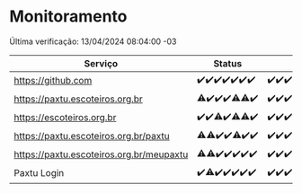 # Monitoramento

Última verificação: 13/04/2024 08:04:00 -03

|Serviço|Status|Últimas 24h|
|---|---|---|
|https://github.com|<span title="2024-04-06: OK=24">✔️</span><span title="2024-04-07: OK=24">✔️</span><span title="2024-04-08: OK=24">✔️</span><span title="2024-04-09: OK=24">✔️</span><span title="2024-04-10: OK=24">✔️</span><span title="2024-04-11: OK=24">✔️</span><span title="2024-04-12: OK=11">✔️</span>|<span title="12/04/2024 08:07:00 -03 : 200">✔️</span><span title="12/04/2024 09:11:00 -03 : 200">✔️</span><span title="12/04/2024 10:06:00 -03 : 200">✔️</span><span title="12/04/2024 11:06:00 -03 : 200">✔️</span><span title="12/04/2024 12:06:00 -03 : 200">✔️</span><span title="12/04/2024 13:07:00 -03 : 200">✔️</span><span title="12/04/2024 14:07:00 -03 : 200">✔️</span><span title="12/04/2024 15:06:00 -03 : 200">✔️</span><span title="12/04/2024 16:02:00 -03 : 200">✔️</span><span title="12/04/2024 17:07:00 -03 : 200">✔️</span><span title="12/04/2024 18:04:00 -03 : 200">✔️</span><span title="12/04/2024 19:02:00 -03 : 200">✔️</span><span title="12/04/2024 20:02:00 -03 : 200">✔️</span><span title="12/04/2024 21:25:00 -03 : 200">✔️</span><span title="12/04/2024 22:26:00 -03 : 200">✔️</span><span title="12/04/2024 23:07:00 -03 : 200">✔️</span><span title="13/04/2024 00:04:00 -03 : 200">✔️</span><span title="13/04/2024 01:07:00 -03 : 200">✔️</span><span title="13/04/2024 02:08:00 -03 : 200">✔️</span><span title="13/04/2024 03:07:00 -03 : 200">✔️</span><span title="13/04/2024 04:07:00 -03 : 200">✔️</span><span title="13/04/2024 05:06:00 -03 : 200">✔️</span><span title="13/04/2024 06:05:00 -03 : 200">✔️</span><span title="13/04/2024 07:04:00 -03 : 200">✔️</span><span title="13/04/2024 08:04:00 -03 : 200">✔️</span>|
|https://paxtu.escoteiros.org.br|<span title="2024-04-06: OK=23, Falhas=1">⚠️</span><span title="2024-04-07: OK=24">✔️</span><span title="2024-04-08: OK=24">✔️</span><span title="2024-04-09: OK=24">✔️</span><span title="2024-04-10: OK=23, Falhas=1">⚠️</span><span title="2024-04-11: OK=23, Falhas=1">⚠️</span><span title="2024-04-12: OK=11">✔️</span>|<span title="12/04/2024 08:07:00 -03 : 200">✔️</span><span title="12/04/2024 09:11:00 -03 : 200">✔️</span><span title="12/04/2024 10:06:00 -03 : 200">✔️</span><span title="12/04/2024 11:06:00 -03 : 200">✔️</span><span title="12/04/2024 12:06:00 -03 : 200">✔️</span><span title="12/04/2024 13:07:00 -03 : 200">✔️</span><span title="12/04/2024 14:07:00 -03 : 502">❌</span><span title="12/04/2024 15:06:00 -03 : 200">✔️</span><span title="12/04/2024 16:02:00 -03 : 200">✔️</span><span title="12/04/2024 17:07:00 -03 : 200">✔️</span><span title="12/04/2024 18:04:00 -03 : 200">✔️</span><span title="12/04/2024 19:02:00 -03 : 200">✔️</span><span title="12/04/2024 20:02:00 -03 : 200">✔️</span><span title="12/04/2024 21:25:00 -03 : 200">✔️</span><span title="12/04/2024 22:26:00 -03 : 200">✔️</span><span title="12/04/2024 23:07:00 -03 : 200">✔️</span><span title="13/04/2024 00:04:00 -03 : 200">✔️</span><span title="13/04/2024 01:07:00 -03 : 200">✔️</span><span title="13/04/2024 02:08:00 -03 : 200">✔️</span><span title="13/04/2024 03:07:00 -03 : 200">✔️</span><span title="13/04/2024 04:07:00 -03 : 200">✔️</span><span title="13/04/2024 05:06:00 -03 : 200">✔️</span><span title="13/04/2024 06:05:00 -03 : 200">✔️</span><span title="13/04/2024 07:04:00 -03 : 200">✔️</span><span title="13/04/2024 08:04:00 -03 : 200">✔️</span>|
|https://escoteiros.org.br|<span title="2024-04-06: OK=24">✔️</span><span title="2024-04-07: OK=24">✔️</span><span title="2024-04-08: OK=23, Falhas=1">⚠️</span><span title="2024-04-09: OK=24">✔️</span><span title="2024-04-10: OK=23, Falhas=1">⚠️</span><span title="2024-04-11: OK=23, Falhas=1">⚠️</span><span title="2024-04-12: OK=11">✔️</span>|<span title="12/04/2024 08:07:00 -03 : 200">✔️</span><span title="12/04/2024 09:11:00 -03 : 200">✔️</span><span title="12/04/2024 10:06:00 -03 : 200">✔️</span><span title="12/04/2024 11:06:00 -03 : 200">✔️</span><span title="12/04/2024 12:06:00 -03 : 200">✔️</span><span title="12/04/2024 13:07:00 -03 : 200">✔️</span><span title="12/04/2024 14:07:00 -03 : 200">✔️</span><span title="12/04/2024 15:06:00 -03 : 200">✔️</span><span title="12/04/2024 16:02:00 -03 : 200">✔️</span><span title="12/04/2024 17:07:00 -03 : 200">✔️</span><span title="12/04/2024 18:04:00 -03 : 200">✔️</span><span title="12/04/2024 19:02:00 -03 : 200">✔️</span><span title="12/04/2024 20:02:00 -03 : 200">✔️</span><span title="12/04/2024 21:25:00 -03 : 200">✔️</span><span title="12/04/2024 22:26:00 -03 : 200">✔️</span><span title="12/04/2024 23:07:00 -03 : 200">✔️</span><span title="13/04/2024 00:04:00 -03 : 200">✔️</span><span title="13/04/2024 01:07:00 -03 : 200">✔️</span><span title="13/04/2024 02:08:00 -03 : 200">✔️</span><span title="13/04/2024 03:07:00 -03 : 200">✔️</span><span title="13/04/2024 04:07:00 -03 : 200">✔️</span><span title="13/04/2024 05:06:00 -03 : 200">✔️</span><span title="13/04/2024 06:05:00 -03 : 200">✔️</span><span title="13/04/2024 07:04:00 -03 : 200">✔️</span><span title="13/04/2024 08:04:00 -03 : 200">✔️</span>|
|https://paxtu.escoteiros.org.br/paxtu|<span title="2024-04-06: OK=23, Falhas=1">⚠️</span><span title="2024-04-07: OK=23, Falhas=1">⚠️</span><span title="2024-04-08: OK=24">✔️</span><span title="2024-04-09: OK=24">✔️</span><span title="2024-04-10: OK=23, Falhas=1">⚠️</span><span title="2024-04-11: OK=24">✔️</span><span title="2024-04-12: OK=11">✔️</span>|<span title="12/04/2024 08:07:00 -03 : 200">✔️</span><span title="12/04/2024 09:11:00 -03 : 200">✔️</span><span title="12/04/2024 10:06:00 -03 : 200">✔️</span><span title="12/04/2024 11:06:00 -03 : 200">✔️</span><span title="12/04/2024 12:06:00 -03 : 200">✔️</span><span title="12/04/2024 13:07:00 -03 : 200">✔️</span><span title="12/04/2024 14:07:00 -03 : 502">❌</span><span title="12/04/2024 15:06:00 -03 : 200">✔️</span><span title="12/04/2024 16:02:00 -03 : 200">✔️</span><span title="12/04/2024 17:07:00 -03 : 200">✔️</span><span title="12/04/2024 18:04:00 -03 : 200">✔️</span><span title="12/04/2024 19:03:00 -03 : 200">✔️</span><span title="12/04/2024 20:02:00 -03 : 200">✔️</span><span title="12/04/2024 21:26:00 -03 : 200">✔️</span><span title="12/04/2024 22:26:00 -03 : 200">✔️</span><span title="12/04/2024 23:07:00 -03 : 200">✔️</span><span title="13/04/2024 00:04:00 -03 : 200">✔️</span><span title="13/04/2024 01:07:00 -03 : 200">✔️</span><span title="13/04/2024 02:08:00 -03 : 200">✔️</span><span title="13/04/2024 03:07:00 -03 : 200">✔️</span><span title="13/04/2024 04:07:00 -03 : 200">✔️</span><span title="13/04/2024 05:06:00 -03 : 200">✔️</span><span title="13/04/2024 06:05:00 -03 : 200">✔️</span><span title="13/04/2024 07:04:00 -03 : 200">✔️</span><span title="13/04/2024 08:04:00 -03 : 200">✔️</span>|
|https://paxtu.escoteiros.org.br/meupaxtu|<span title="2024-04-06: OK=23, Falhas=1">⚠️</span><span title="2024-04-07: OK=23, Falhas=1">⚠️</span><span title="2024-04-08: OK=24">✔️</span><span title="2024-04-09: OK=24">✔️</span><span title="2024-04-10: OK=24">✔️</span><span title="2024-04-11: OK=24">✔️</span><span title="2024-04-12: OK=11">✔️</span>|<span title="12/04/2024 08:07:00 -03 : 200">✔️</span><span title="12/04/2024 09:11:00 -03 : 200">✔️</span><span title="12/04/2024 10:06:00 -03 : 200">✔️</span><span title="12/04/2024 11:06:00 -03 : 200">✔️</span><span title="12/04/2024 12:06:00 -03 : 200">✔️</span><span title="12/04/2024 13:07:00 -03 : 200">✔️</span><span title="12/04/2024 14:07:00 -03 : 502">❌</span><span title="12/04/2024 15:06:00 -03 : 200">✔️</span><span title="12/04/2024 16:02:00 -03 : 200">✔️</span><span title="12/04/2024 17:07:00 -03 : 200">✔️</span><span title="12/04/2024 18:04:00 -03 : 200">✔️</span><span title="12/04/2024 19:03:00 -03 : 200">✔️</span><span title="12/04/2024 20:02:00 -03 : 200">✔️</span><span title="12/04/2024 21:26:00 -03 : 200">✔️</span><span title="12/04/2024 22:26:00 -03 : 200">✔️</span><span title="12/04/2024 23:07:00 -03 : 200">✔️</span><span title="13/04/2024 00:04:00 -03 : 200">✔️</span><span title="13/04/2024 01:07:00 -03 : 200">✔️</span><span title="13/04/2024 02:08:00 -03 : 200">✔️</span><span title="13/04/2024 03:07:00 -03 : 200">✔️</span><span title="13/04/2024 04:07:00 -03 : 200">✔️</span><span title="13/04/2024 05:06:00 -03 : 200">✔️</span><span title="13/04/2024 06:05:00 -03 : 200">✔️</span><span title="13/04/2024 07:04:00 -03 : 200">✔️</span><span title="13/04/2024 08:04:00 -03 : 200">✔️</span>|
|Paxtu Login|<span title="2024-04-06: OK=24">✔️</span><span title="2024-04-07: OK=23, Falhas=1">⚠️</span><span title="2024-04-08: OK=24">✔️</span><span title="2024-04-09: OK=24">✔️</span><span title="2024-04-10: OK=24">✔️</span><span title="2024-04-11: OK=24">✔️</span><span title="2024-04-12: OK=11">✔️</span>|<span title="12/04/2024 08:07:00 -03 : 200">✔️</span><span title="12/04/2024 09:11:00 -03 : 200">✔️</span><span title="12/04/2024 10:06:00 -03 : 200">✔️</span><span title="12/04/2024 11:06:00 -03 : 200">✔️</span><span title="12/04/2024 12:06:00 -03 : 200">✔️</span><span title="12/04/2024 13:07:00 -03 : 200">✔️</span><span title="12/04/2024 14:07:00 -03 : 502">❌</span><span title="12/04/2024 15:06:00 -03 : 200">✔️</span><span title="12/04/2024 16:02:00 -03 : 200">✔️</span><span title="12/04/2024 17:07:00 -03 : 200">✔️</span><span title="12/04/2024 18:04:00 -03 : 200">✔️</span><span title="12/04/2024 19:03:00 -03 : 200">✔️</span><span title="12/04/2024 20:02:00 -03 : 200">✔️</span><span title="12/04/2024 21:26:00 -03 : 200">✔️</span><span title="12/04/2024 22:26:00 -03 : 200">✔️</span><span title="12/04/2024 23:07:00 -03 : 200">✔️</span><span title="13/04/2024 00:04:00 -03 : 200">✔️</span><span title="13/04/2024 01:07:00 -03 : 200">✔️</span><span title="13/04/2024 02:08:00 -03 : 200">✔️</span><span title="13/04/2024 03:07:00 -03 : 200">✔️</span><span title="13/04/2024 04:07:00 -03 : 200">✔️</span><span title="13/04/2024 05:06:00 -03 : 200">✔️</span><span title="13/04/2024 06:05:00 -03 : 200">✔️</span><span title="13/04/2024 07:05:00 -03 : 200">✔️</span><span title="13/04/2024 08:04:00 -03 : 200">✔️</span>|
